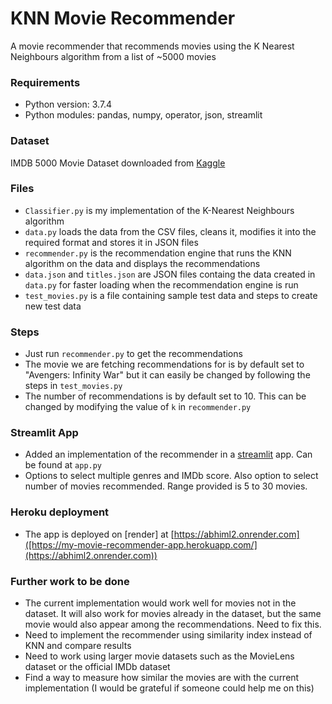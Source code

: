 # KNN Movie Recommender
A movie recommender that recommends movies using the K Nearest Neighbours algorithm from a list of ~5000 movies

### Requirements
- Python version: 3.7.4
- Python modules: pandas, numpy, operator, json, streamlit

### Dataset
IMDB 5000 Movie Dataset downloaded from [Kaggle](https://www.kaggle.com/carolzhangdc/imdb-5000-movie-dataset)

### Files
- ```Classifier.py``` is my implementation of the K-Nearest Neighbours algorithm
- ```data.py``` loads the data from the CSV files, cleans it, modifies it into the required format and stores it in JSON files
- ```recommender.py``` is the recommendation engine that runs the KNN algorithm on the data and displays the recommendations
- ```data.json``` and ```titles.json``` are JSON files containg the data created in ```data.py``` for faster loading when the recommendation engine is run
- ```test_movies.py``` is a file containing sample test data and steps to create new test data

### Steps
- Just run ```recommender.py``` to get the recommendations
- The movie we are fetching recommendations for is by default set to "Avengers: Infinity War" but it can easily be changed by following the steps in ```test_movies.py```
- The number of recommendations is by default set to 10. This can be changed by modifying the value of ```k``` in ```recommender.py```

### Streamlit App
- Added an implementation of the recommender in a [streamlit](https://docs.streamlit.io/en/latest/index.html) app. Can be found at ```app.py```
- Options to select multiple genres and IMDb score. Also option to select number of movies recommended. Range provided is 5 to 30 movies.

### Heroku deployment
- The app is deployed on [render] at [https://abhiml2.onrender.com]([https://my-movie-recommender-app.herokuapp.com/](https://abhiml2.onrender.com))

### Further work to be done
- The current implementation would work well for movies not in the dataset. It will also work for movies already in the dataset, but the same movie would also appear among the recommendations. Need to fix this.
- Need to implement the recommender using similarity index instead of KNN and compare results
- Need to work using larger movie datasets such as the MovieLens dataset or the official IMDb dataset
- Find a way to measure how similar the movies are with the current implementation (I would be grateful if someone could help me on this)
